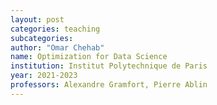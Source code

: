 ```yaml
---
layout: post
categories: teaching
subcategories: 
author: "Omar Chehab"
name: Optimization for Data Science
institution: Institut Polytechnique de Paris
year: 2021-2023
professors: Alexandre Gramfort, Pierre Ablin
---
```

